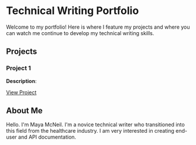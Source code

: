 # Technical Writing Portfolio #

Welcome to my portfolio! Here is where I feature my projects and where you can watch me continue to develop my technical writing skills. 

## Projects ##

### Project 1 ###
**Description**: 

[View Project]()

## About Me

Hello. I'm Maya McNeil. I'm a novice technical writer who transitioned into this field from the healthcare industry. I am very interested in creating end-user and API documentation.
